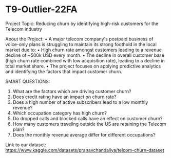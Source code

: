 # T9-Outlier-22FA

Project Topic: Reducing churn by identifying high-risk customers for the Telecom industry

About the Project:
• A major telecom company's postpaid business of voice-only plans is struggling to 
maintain its strong foothold in the local market due to:
▪ High churn rate amongst customers leading to a revenue decline of ~500k USD 
every month. 
▪ The decline in overall customer base (high churn rate combined with low acquisition 
rate), leading to a decline in total market share. 
• The project focuses on applying predictive analytics and identifying the factors that 
impact customer churn.

SMART QUESTIONS:
1. What are the factors which are driving customer churn?
2. Does credit rating have an impact on churn rate?
3. Does a high number of active subscribers lead to a low monthly revenue?
4. Which occupation category has high churn?
5. Do dropped calls and blocked calls have an effect on customer churn?
6. How many customers traveling outside the US are retaining the Telecom plan?
7. Does the monthly revenue average differ for different occupations?


Link to our dataset:
https://www.kaggle.com/datasets/pranavchandaliya/telcom-churn-dataset
